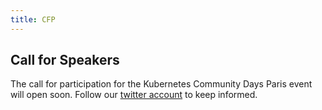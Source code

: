 ```yaml
---
title: CFP
---
```


## Call for Speakers

The call for participation for the Kubernetes Community Days Paris event will open soon. 
Follow our [twitter account](https://twitter.com/KubeDaysParis) to keep informed.
